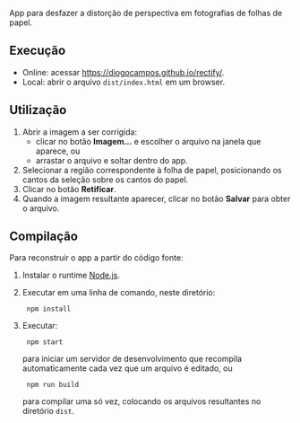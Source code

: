 App para desfazer a distorção de perspectiva em fotografias de folhas de papel.

## Execução

- Online: acessar <https://diogocampos.github.io/rectify/>.
- Local: abrir o arquivo `dist/index.html` em um browser.

## Utilização

1. Abrir a imagem a ser corrigida:
    - clicar no botão **Imagem…** e escolher o arquivo na janela que aparece, ou
    - arrastar o arquivo e soltar dentro do app.
2. Selecionar a região correspondente à folha de papel, posicionando os cantos da seleção sobre os cantos do papel.
3. Clicar no botão **Retificar**.
4. Quando a imagem resultante aparecer, clicar no botão **Salvar** para obter o arquivo.

## Compilação

Para reconstruir o app a partir do código fonte:

1. Instalar o runtime [Node.js](https://nodejs.org/).

2. Executar em uma linha de comando, neste diretório:

        npm install

3. Executar:

        npm start

    para iniciar um servidor de desenvolvimento que recompila automaticamente cada vez que um arquivo é editado, ou

        npm run build

    para compilar uma só vez, colocando os arquivos resultantes no diretório `dist`.
